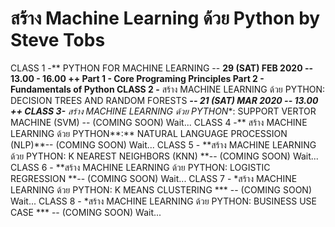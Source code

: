 # สร้าง Machine Learning ด้วย Python by Steve Tobs

CLASS 1 -** PYTHON FOR MACHINE LEARNING -- **29 (SAT) FEB 2020 -- 13.00 - 16.00 ++
  Part 1 - Core Programing Principles
  Part 2 - Fundamentals of Python
CLASS 2 -** สร้าง MACHINE LEARNING ด้วย PYTHON: DECISION TREES AND RANDOM FORESTS ***-- 21 (SAT) MAR 2020 -- 13.00 ++
CLASS 3-** สร้าง MACHINE LEARNING ด้วย PYTHON**: SUPPORT VERTOR MACHINE (SVM) -- (COMING SOON)
Wait...
CLASS 4 -** สร้าง MACHINE LEARNING ด้วย PYTHON**:** NATURAL LANGUAGE PROCESSION (NLP)**-- (COMING SOON)
Wait...
CLASS 5 - **สร้าง MACHINE LEARNING ด้วย PYTHON: K NEAREST NEIGHBORS (KNN) **-- (COMING SOON)
Wait...
CLASS 6 - **สร้าง MACHINE LEARNING ด้วย PYTHON: LOGISTIC REGRESSION **-- (COMING SOON)
Wait...
CLASS 7 - *สร้าง MACHINE LEARNING ด้วย PYTHON: K MEANS CLUSTERING *** -- (COMING SOON)
Wait...
CLASS 8 - *สร้าง MACHINE LEARNING ด้วย PYTHON: BUSINESS USE CASE *** -- (COMING SOON)
Wait...
